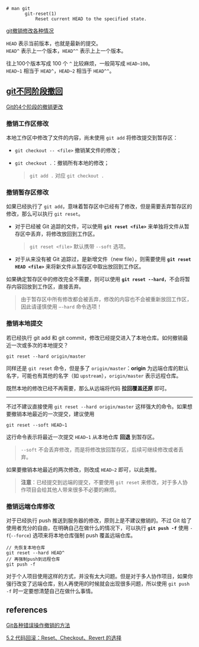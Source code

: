 
```
# man git
       git-reset(1)
           Reset current HEAD to the specified state.
```

[git撤销修改各种情况](https://cloud.tencent.com/developer/article/1028781)  

`HEAD` 表示当前版本，也就是最新的提交。  
`HEAD^` 表示上一个版本，`HEAD^^` 表示上上一个版本。  

往上100个版本写成 100 个 `^` 比较麻烦，一般简写成 `HEAD~100`。  
`HEAD~1` 相当于 `HEAD^`，`HEAD~2` 相当于 `HEAD^^`。  

## [git不同阶段撤回](http://einverne.github.io/post/2017/12/git-reset.html)

[Git的4个阶段的撤销更改](https://www.fengerzh.com/git-reset/)

### 撤销工作区修改

本地工作区中修改了文件的内容，尚未使用 `git add` 将修改提交到暂存区：

- `git checkout -- <file>` 撤销某文件的修改；  
- `git checkout .`：撤销所有本地的修改；  

    > `git add .` 对应 `git checkout .`

### 撤销暂存区修改

如果已经执行了 `git add`，意味着暂存区中已经有了修改，但是需要丢弃暂存区的修改，那么可以执行 `git reset`。

- 对于已经被 Git 追踪的文件，可以使用 **`git reset <file>`** 来单独将文件从暂存区中丢弃，将修改放回到工作区。  

    > `git reset <file>` 默认携带 `--soft` 选项。

- 对于从来没有被 Git 追踪过，是新增文件（new file），则需要使用 **`git reset HEAD <file>`** 来将新文件从暂存区中取出放回到工作区。  

如果确定暂存区中的修改完全不需要，则可以使用 **`git reset --hard`**，不会将暂存内容回放到工作区，直接丢弃。

> 由于暂存区中所有修改都会被丢弃，修改的内容也不会被重新放回工作区，因此请谨慎使用 `–-hard` 命令选项！

### 撤销本地提交

若已经执行 git add 和 git commit，修改已经提交进入了本地仓库。如何撤销最近一次或多次的本地提交？

```
git reset --hard origin/master
```

同样还是 `git reset` 命令，但是多了 `origin/master`：**origin** 为远端仓库的默认名字，可能也有其他的名字（如 `upstream`），`origin/master` 表示远程仓库。

既然本地的修改已经不再需要，那么从远端将代码 **拉回覆盖还原** 即可。

---

不过不建议直接使用 `git reset --hard origin/master` 这样强大的命令。如果想要撤销本地最近的一次提交，建议使用

```
git reset --soft HEAD~1
```

这行命令表示将最近一次提交 `HEAD~1` 从本地仓库 **回退** 到暂存区。

> `--soft` 不会丢弃修改，而是将修改放回暂存区，后续可继续修改或者丢弃。

如果要撤销本地最近的两次修改，则改成 `HEAD~2` 即可，以此类推。

> **注意**：已经提交到远端的提交，不要使用 `git reset` 来修改，对于多人协作项目会给其他人带来很多不必要的麻烦。

### 撤销远端仓库修改

对于已经执行 push 推送到服务器的修改，原则上是不建议撤销的。不过 Git 给了使用者充分的自由，在明确自己在做什么的情况下，可以执行 **`git push -f`** 使用 `-f`(`--force`) 选项来将本地仓库强制 push 覆盖远端仓库。

```
// 先恢复本地仓库
git reset --hard HEAD^
// 再强制push到远程仓库
git push -f
```

对于个人项目使用这样的方式，并没有太大问题。但是对于多人协作项目，如果你强行改变了远端仓库，别人再使用的时候就会出现很多问题，所以使用 `git push -f` 时一定要想清楚自己在做什么事情。

## references

[Git各种错误操作撤销的方法](https://zhuanlan.zhihu.com/p/28130254)  

[5.2 代码回滚：Reset、Checkout、Revert 的选择](https://github.com/geeeeeeeeek/git-recipes/wiki/5.2-%E4%BB%A3%E7%A0%81%E5%9B%9E%E6%BB%9A%EF%BC%9AReset%E3%80%81Checkout%E3%80%81Revert-%E7%9A%84%E9%80%89%E6%8B%A9)
